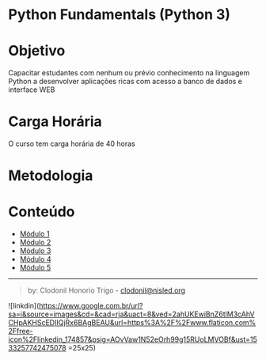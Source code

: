 Python Fundamentals (Python 3)
===============

# Objetivo
Capacitar estudantes com nenhum ou prévio conhecimento na linguagem Python a desenvolver aplicações ricas com acesso a banco de dados e interface WEB

# Carga Horária  
O curso tem carga horária de 40 horas

# Metodologia



# Conteúdo

* [Módulo 1](modulo1/README.md)
* [Módulo 2](modulo2/README.md)
* [Módulo 3](modulo3/README.md)
* [Módulo 4](modulo4/README.md)
* [Módulo 5](modulo5/README.md)


*** 
> by: Clodonil Honorio Trigo - clodonil@nisled.org 

![linkdin](https://www.google.com.br/url?sa=i&source=images&cd=&cad=rja&uact=8&ved=2ahUKEwiBnZ6tlM3cAhVCHpAKHScEDIIQjRx6BAgBEAU&url=https%3A%2F%2Fwww.flaticon.com%2Ffree-icon%2Flinkedin_174857&psig=AOvVaw1N52eOrh99g15RUoLMVOBf&ust=1533257742475078 =25x25)
